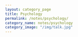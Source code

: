 ```yaml
---
layout: category_page
title: Psychology
permalink: /notes/psychology/
category_name: notes/psychology
category_image: "/img/talk.jpg"
---
```


